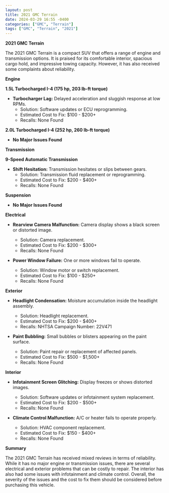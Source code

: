 ```yaml
---
layout: post
title: 2021 GMC Terrain
date: 2024-03-29 16:55 -0400
categories: ["GMC", "Terrain"]
tags: ["GMC", "Terrain", "2021"]
---
```

**2021 GMC Terrain**

The 2021 GMC Terrain is a compact SUV that offers a range of engine and transmission options. It is praised for its comfortable interior, spacious cargo hold, and impressive towing capacity. However, it has also received some complaints about reliability.

**Engine**

**1.5L Turbocharged I-4 (175 hp, 203 lb-ft torque)**

* **Turbocharger Lag:** Delayed acceleration and sluggish response at low RPMs.
    * Solution: Software updates or ECU reprogramming.
    * Estimated Cost to Fix: $100 - $200+
    * Recalls: None Found

**2.0L Turbocharged I-4 (252 hp, 260 lb-ft torque)**

* **No Major Issues Found**

**Transmission**

**9-Speed Automatic Transmission**

* **Shift Hesitation:** Transmission hesitates or slips between gears.
    * Solution: Transmission fluid replacement or reprogramming.
    * Estimated Cost to Fix: $200 - $400+
    * Recalls: None Found

**Suspension**

* **No Major Issues Found**

**Electrical**

* **Rearview Camera Malfunction:** Camera display shows a black screen or distorted image.
    * Solution: Camera replacement.
    * Estimated Cost to Fix: $200 - $300+
    * Recalls: None Found

* **Power Window Failure:** One or more windows fail to operate.
    * Solution: Window motor or switch replacement.
    * Estimated Cost to Fix: $100 - $250+
    * Recalls: None Found

**Exterior**

* **Headlight Condensation:** Moisture accumulation inside the headlight assembly.
    * Solution: Headlight replacement.
    * Estimated Cost to Fix: $200 - $400+
    * Recalls: NHTSA Campaign Number: 22V471

* **Paint Bubbling:** Small bubbles or blisters appearing on the paint surface.
    * Solution: Paint repair or replacement of affected panels.
    * Estimated Cost to Fix: $500 - $1,500+
    * Recalls: None Found

**Interior**

* **Infotainment Screen Glitching:** Display freezes or shows distorted images.
    * Solution: Software updates or infotainment system replacement.
    * Estimated Cost to Fix: $200 - $500+
    * Recalls: None Found

* **Climate Control Malfunction:** A/C or heater fails to operate properly.
    * Solution: HVAC component replacement.
    * Estimated Cost to Fix: $150 - $400+
    * Recalls: None Found

**Summary**

The 2021 GMC Terrain has received mixed reviews in terms of reliability. While it has no major engine or transmission issues, there are several electrical and exterior problems that can be costly to repair. The interior has also had some issues with infotainment and climate control. Overall, the severity of the issues and the cost to fix them should be considered before purchasing this vehicle.
